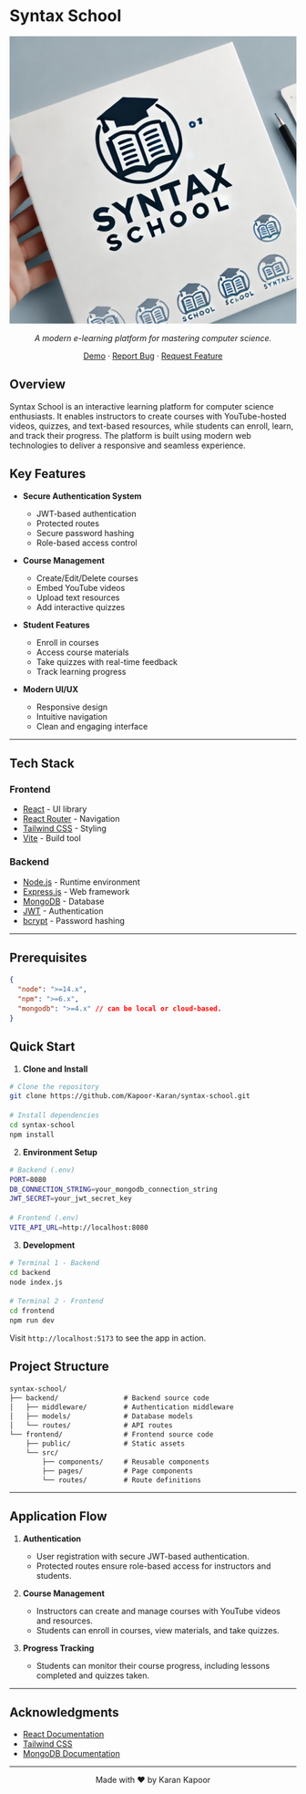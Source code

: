 # Syntax School

<div align="center">

![Banner Image](./FRONTEND/public/Syntax_School.png)

_A modern e-learning platform for mastering computer science._

[Demo](https://syntax-school-frontend.vercel.app/login) · [Report Bug](https://github.com/harshpreet931/markd/issues) · [Request Feature](https://github.com/harshpreet931/markd/issues)

</div>

## Overview

Syntax School is an interactive learning platform for computer science enthusiasts. It enables instructors to create courses with YouTube-hosted videos, quizzes, and text-based resources, while students can enroll, learn, and track their progress. The platform is built using modern web technologies to deliver a responsive and seamless experience.

## Key Features

- **Secure Authentication System**
    - JWT-based authentication
    - Protected routes
    - Secure password hashing
    - Role-based access control

- **Course Management**
    - Create/Edit/Delete courses
    - Embed YouTube videos
    - Upload text resources
    - Add interactive quizzes

- **Student Features**
    - Enroll in courses
    - Access course materials
    - Take quizzes with real-time feedback
    - Track learning progress

- **Modern UI/UX**
    - Responsive design
    - Intuitive navigation
    - Clean and engaging interface

---

## **Tech Stack**

### **Frontend**

- [React](https://reactjs.org/) - UI library
- [React Router](https://reactrouter.com/) - Navigation
- [Tailwind CSS](https://tailwindcss.com/) - Styling
- [Vite](https://vitejs.dev/) - Build tool

### **Backend**

- [Node.js](https://nodejs.org/) - Runtime environment
- [Express.js](https://expressjs.com/) - Web framework
- [MongoDB](https://www.mongodb.com/) - Database
- [JWT](https://jwt.io/) - Authentication
- [bcrypt](https://github.com/kelektiv/node.bcrypt.js) - Password hashing

---

## Prerequisites

```json
{
  "node": ">=14.x",
  "npm": ">=6.x",
  "mongodb": ">=4.x" // can be local or cloud-based.
}
```

## Quick Start

1. **Clone and Install**

```bash
# Clone the repository
git clone https://github.com/Kapoor-Karan/syntax-school.git

# Install dependencies
cd syntax-school
npm install
```

2. **Environment Setup**

```bash
# Backend (.env)
PORT=8080
DB_CONNECTION_STRING=your_mongodb_connection_string
JWT_SECRET=your_jwt_secret_key

# Frontend (.env)
VITE_API_URL=http://localhost:8080

```

3. **Development**

```bash
# Terminal 1 - Backend
cd backend
node index.js

# Terminal 2 - Frontend
cd frontend
npm run dev
```

Visit `http://localhost:5173` to see the app in action.

## Project Structure

```
syntax-school/
├── backend/                # Backend source code
│   ├── middleware/         # Authentication middleware
│   ├── models/             # Database models
│   └── routes/             # API routes
└── frontend/               # Frontend source code
    ├── public/             # Static assets
    └── src/
        ├── components/     # Reusable components
        ├── pages/          # Page components
        └── routes/         # Route definitions

```

---

## **Application Flow**

1. **Authentication**
   - User registration with secure JWT-based authentication.
   - Protected routes ensure role-based access for instructors and students.

2. **Course Management**
   - Instructors can create and manage courses with YouTube videos and resources.
   - Students can enroll in courses, view materials, and take quizzes.

3. **Progress Tracking**
   - Students can monitor their course progress, including lessons completed and quizzes taken.

---

## **Acknowledgments**

- [React Documentation](https://reactjs.org/docs)
- [Tailwind CSS](https://tailwindcss.com)
- [MongoDB Documentation](https://www.mongodb.com/docs)

---

<div align="center">
Made with ❤️ by Karan Kapoor
</div>



